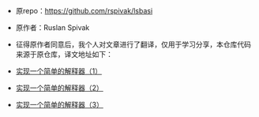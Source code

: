 + 原repo：https://github.com/rspivak/lsbasi
+ 原作者：Ruslan Spivak

+ 征得原作者同意后，我个人对文章进行了翻译，仅用于学习分享，本仓库代码来源于原仓库，译文地址如下：
+ [实现一个简单的解释器（1）](https://www.cnblogs.com/Xlgd/p/12387570.html)
+ [实现一个简单的解释器（2）](https://www.cnblogs.com/Xlgd/p/12388627.html)
+ [实现一个简单的解释器（3）](https://www.cnblogs.com/Xlgd/p/12389782.html)
